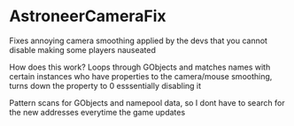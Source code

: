 # AstroneerCameraFix
Fixes annoying camera smoothing applied by the devs that you cannot disable making some players nauseated

How does this work? Loops through GObjects and matches names with certain instances who have properties to the camera/mouse smoothing, turns down the property to 0 esssentially disabling it

Pattern scans for GObjects and namepool data, so I dont have to search for the new addresses everytime the game updates
